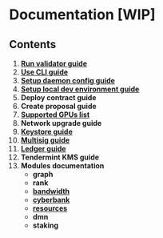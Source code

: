 # Documentation [WIP]

## Contents

1. **[Run validator guide](run_validator.md)**
2. **[Use CLI guide](ultimate-commands-guide.md)**
3. **[Setup daemon config guide](setup_cyber_configuration.md)**
4. **[Setup local dev environment guide](setup_dev_env.md)**
5. **Deploy contract guide**
6. **Create proposal guide**
7. **[Supported GPUs list](supported_gpu_list.md)**
8. **Network upgrade guide**
9. **[Keystore guide](keystore.md)**
10. **[Multisig guide](multisig_guide.md)**
11. **[Ledger guide](cyber_Ledger_guide.md)**
12. **Tendermint KMS guide**
13. **Modules documentation**
    - **graph**
    - **rank**
    - **[bandwidth](../x/bandwidth/spec/README.md)**
    - **[cyberbank](../x/cyberbank/spec/README.md)**
    - **[resources](../x/resources/spec/README.md)**
    - **dmn**
    - **staking**